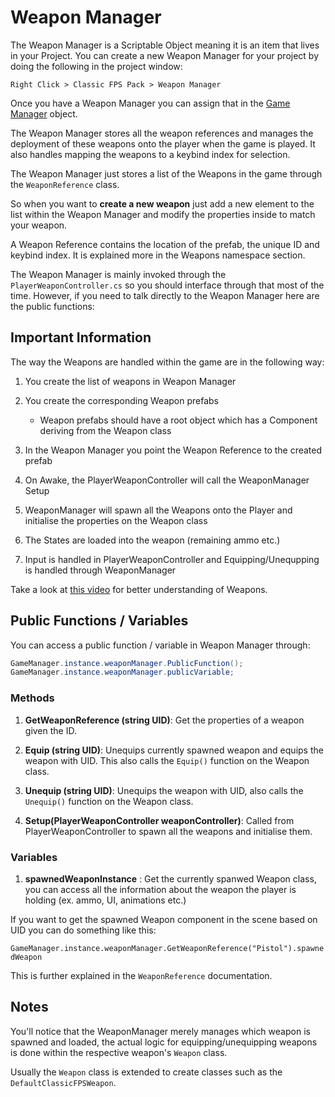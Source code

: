 # Weapon Manager

The Weapon Manager is a Scriptable Object meaning it is an item that lives in your Project. You can create a new Weapon Manager for your project by doing the following in the project window:

`Right Click > Classic FPS Pack > Weapon Manager`

Once you have a Weapon Manager you can assign that in the [Game Manager](gamemanager.md) object.

The Weapon Manager stores all the weapon references and manages the deployment of these weapons onto the player when the game is played. It also handles mapping the weapons to a keybind index for selection.

The Weapon Manager just stores a list of the Weapons in the game through the `WeaponReference` class.

So when you want to **create a new weapon** just add a new element to the list within the Weapon Manager and modify the properties inside to match your weapon.

A Weapon Reference contains the location of the prefab, the unique ID and keybind index. It is explained more in the Weapons namespace section.

The Weapon Manager is mainly invoked through the `PlayerWeaponController.cs` so you should interface through that most of the time. However, if you need to talk directly to the Weapon Manager here are the public functions:

## Important Information

The way the Weapons are handled within the game are in the following way:

1. You create the list of weapons in Weapon Manager

2. You create the corresponding Weapon prefabs

   - Weapon prefabs should have a root object which has a Component deriving from the Weapon class

3. In the Weapon Manager you point the Weapon Reference to the created prefab

4. On Awake, the PlayerWeaponController will call the WeaponManager Setup

5. WeaponManager will spawn all the Weapons onto the Player and initialise the properties on the Weapon class

6. The States are loaded into the weapon (remaining ammo etc.)

7. Input is handled in PlayerWeaponController and Equipping/Unequpping is handled through WeaponManager

Take a look at [this video](https://youtu.be/WYGxc-EifbM) for better understanding of Weapons.

## Public Functions / Variables

You can access a public function / variable in Weapon Manager through:

```C#
GameManager.instance.weaponManager.PublicFunction();
GameManager.instance.weaponManager.publicVariable;
```

### Methods

1. **GetWeaponReference (string UID)**: Get the properties of a weapon given the ID.

2. **Equip (string UID)**: Unequips currently spawned weapon and equips the weapon with UID. This also calls the `Equip()` function on the Weapon class.

3. **Unequip (string UID)**: Unequips the weapon with UID, also calls the `Unequip()` function on the Weapon class.

4. **Setup(PlayerWeaponController weaponController)**: Called from PlayerWeaponController to spawn all the weapons and initialise them.

### Variables

1. **spawnedWeaponInstance** : Get the currently spanwed Weapon class, you can access all the information about the weapon the player is holding (ex. ammo, UI, animations etc.)

If you want to get the spawned Weapon component in the scene based on UID you can do something like this:

`GameManager.instance.weaponManager.GetWeaponReference("Pistol").spawnedWeapon`

This is further explained in the `WeaponReference` documentation.

## Notes

You'll notice that the WeaponManager merely manages which weapon is spawned and loaded, the actual logic for equipping/unequipping weapons is done within the respective weapon's `Weapon` class.

Usually the `Weapon` class is extended to create classes such as the `DefaultClassicFPSWeapon`.
